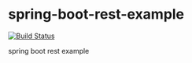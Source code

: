 # spring-boot-rest-example

[![Build Status](https://travis-ci.com/leochans/spring-boot-rest-example.svg?branch=master)](https://travis-ci.com/leochans/spring-boot-rest-example)

spring boot rest example
